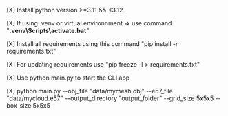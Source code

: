[X] Install python version >=3.11 && <3.12

[X] If using .venv or virtual environnment
    => use command "**.venv\Scripts\activate.bat**"

[X] Install all requirements using this command "pip install -r requirements.txt"

[X] For updating requirements use "pip freeze -l > requirements.txt"

[X] Use python main.py to start the CLI app

[X] python main.py --obj_file "data/mymesh.obj" --e57_file "data/mycloud.e57" --output_directory "output_folder" --grid_size 5x5x5 --box_size 5x5x5